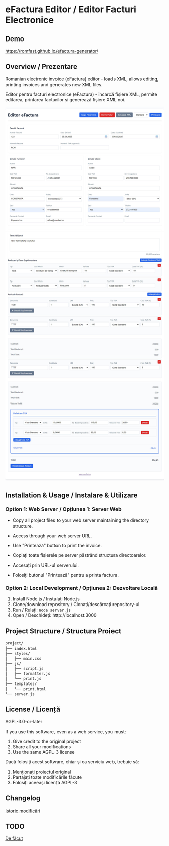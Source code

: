 # eFactura Editor / Editor Facturi Electronice

## Demo
https://romfast.github.io/efactura-generator/

## Overview / Prezentare
Romanian electronic invoice (eFactura) editor - loads XML, allows editing, printing invoices and generates new XML files.

Editor pentru facturi electronice (eFactura) - încarcă fișiere XML, permite editarea, printarea facturilor și generează fișiere XML noi.

![Factura 1](screenshot1.jpg)
![Factura 2](screenshot2.jpg)
![Factura 3](screenshot3.jpg)

## Installation & Usage / Instalare & Utilizare

### Option 1: Web Server / Opțiunea 1: Server Web
- Copy all project files to your web server maintaining the directory structure.
- Access through your web server URL.
- Use "Printează" button to print the invoice.

- Copiați toate fișierele pe server păstrând structura directoarelor.
- Accesați prin URL-ul serverului.
- Folosiți butonul "Printează" pentru a printa factura.

### Option 2: Local Development / Opțiunea 2: Dezvoltare Locală
1. Install Node.js / Instalați Node.js
2. Clone/download repository / Clonați/descărcați repository-ul
3. Run / Rulați: `node server.js`
4. Open / Deschideți: http://localhost:3000

## Project Structure / Structura Proiect
```
project/
├── index.html
├── styles/
│   ├── main.css
├── js/
│   ├── script.js
│   ├── formatter.js
│   └── print.js
├── templates/
│   └── print.html
└── server.js
```

## License / Licență
AGPL-3.0-or-later

If you use this software, even as a web service, you must:
1. Give credit to the original project
2. Share all your modifications 
3. Use the same AGPL-3 license

Dacă folosiți acest software, chiar și ca serviciu web, trebuie să:
1. Menționați proiectul original
2. Partajați toate modificările făcute
3. Folosiți aceeași licență AGPL-3

## Changelog
[Istoric modificări](CHANGELOG.md)

## TODO
[De făcut](TODO.md)
